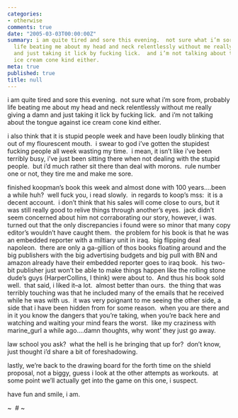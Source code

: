 ```yaml
---
categories:
- otherwise
comments: true
date: "2005-03-03T00:00:00Z"
summary: i am quite tired and sore this evening.  not sure what i’m sore from, probably
  life beating me about my head and neck relentlessly without me really giving a damn
  and just taking it lick by fucking lick.  and i’m not talking about the tongue against
  ice cream cone kind either.
meta: true
published: true
title: null
---
```


i am quite tired and sore this evening.  not sure what i’m sore from, probably life beating me about my head and neck relentlessly without me really giving a damn and just taking it lick by fucking lick.  and i’m not talking about the tongue against ice cream cone kind either.

i also think that it is stupid people week and have been loudly blinking that out of my flourescent mouth.  i swear to god i’ve gotten the stupidest fucking people all week wasting my time.  i mean, it isn’t like i’ve been terribly busy, i’ve just been sitting there when not dealing with the stupid people.  but i’d much rather sit there than deal with morons.  rule number one or not, they tire me and make me sore.

finished koopman’s book this week and almost done with 100 years….been a while huh?  well fuck you, i read slowly.  in regards to koop’s mss:  it is a decent account.  i don’t think that his sales will come close to ours, but it was still really good to relive things through another’s eyes.  jack didn’t seem concerned about him not corraborating our story, however, i was.  turned out that the only discrepancies i found were so minor that many copy editor’s wouldn’t have caught them.  the problem for his book is that he was an embedded reporter with a miltiary unit in iraq.  big flipping deal napoleon.  there are only a ga-gillion of thos books floating around and the big publishers with the big advertising budgets and big pull with BN and amazon already have their embedded reporter goes to iraq book.  his two-bit publisher just won’t be able to make things happen like the rolling stone dude’s guys (HarperCollins, I think) were about to.  And thus his book sold well.  that said, i liked it–a lot.  almost better than ours.  the thing that was terribly touching was that he included many of the emails that he received while he was with us.  it was very poignant to me seeing the other side, a side that i have been hidden from for some reason.  when you are there and in it you know the dangers that you’re taking, when you’re back here and watching and waiting your mind fears the worst.  like my craziness with marine_gurl a while ago….damn thoughts, why wont’ they just go away.

law school you ask?  what the hell is he bringing that up for?  don’t know, just thought i’d share a bit of foreshadowing.

lastly, we’re back to the drawing board for the forth time on the shield proposal, not a biggy, guess i look at the other attempts as workouts.  at some point we’ll actually get into the game on this one, i suspect.

have fun and smile, i am.

~  # ~